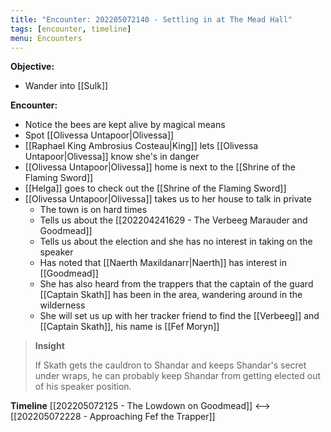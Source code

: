 ```yaml
---
title: "Encounter: 202205072140 - Settling in at The Mead Hall"
tags: [encounter, timeline]
menu: Encounters
---
```

**Objective:** 
- Wander into [[Sulk]]

**Encounter:**
- Notice the bees are kept alive by magical means
- Spot [[Olivessa Untapoor|Olivessa]]
- [[Raphael King Ambrosius Costeau|King]] lets [[Olivessa Untapoor|Olivessa]] know she's in danger
- [[Olivessa Untapoor|Olivessa]] home is next to the [[Shrine of the Flaming Sword]]
- [[Helga]] goes to check out the [[Shrine of the Flaming Sword]]
- [[Olivessa Untapoor|Olivessa]] takes us to her house to talk in private
	- The town is on hard times
	- Tells us about the [[202204241629 - The Verbeeg Marauder and Goodmead]]
	- Tells us about the election and she has no interest in taking on the speaker
	- Has noted that [[Naerth Maxildanarr|Naerth]] has interest in [[Goodmead]]
	- She has also heard from the trappers that the captain of the guard [[Captain Skath]] has been in the area, wandering around in the wilderness
	- She will set us up with her tracker friend to find the [[Verbeeg]] and [[Captain Skath]], his name is [[Fef Moryn]]

> **Insight**
> 
> If Skath gets the cauldron to Shandar and keeps Shandar's secret under wraps, he can probably keep Shandar from getting elected out of his speaker position.

**Timeline**
 [[202205072125 - The Lowdown on Goodmead]] <--> [[202205072228 - Approaching Fef the Trapper]]
 
<span class='ob-timelines' data-date='1510-03-28-00' data-title="Settling in at The Mead Hall"></span>